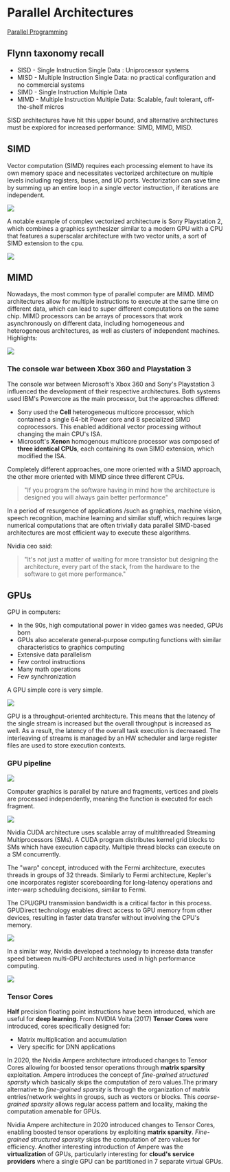 
# Parallel Architectures

[Parallel Programming](../../Advanced%20Algorithms%20and%20Parallel%20Programming/src/09.Parallel%20Programming.md) 

## Flynn taxonomy recall

* SISD - Single Instruction Single Data : Uniprocessor systems
* MISD - Multiple Instruction Single Data: no practical configuration and no commercial systems
* SIMD - Single Instruction Multiple Data
* MIMD - Multiple Instruction Multiple Data: Scalable, fault tolerant, off-the-shelf micros

SISD architectures have hit this upper bound, and alternative architectures must be explored for increased performance: SIMD, MIMD, MISD.

## SIMD 

Vector computation (SIMD) requires each processing element to have its own memory space and necessitates vectorized architecture on multiple levels including registers, buses, and I/O ports. Vectorization can save time by summing up an entire loop in a single vector instruction, if iterations are independent.


![](images/e2fd745078fd9f4da279a0516af26c14.png)


A notable example of complex vectorized architecture is Sony Playstation 2, which combines a graphics synthesizer similar to a modern GPU with a CPU that features a superscalar architecture with two vector units, a sort of SIMD extension to the cpu.


![](images/32477ca7f5a08002817b340b4e6c2549.png)

## MIMD 

Nowadays, the most common type of parallel computer are MIMD. MIMD architectures allow for multiple instructions to execute at the same time on different data, which can lead to super different computations on the same chip. MIMD processors can be arrays of processors that work asynchronously on different data, including homogeneous and heterogeneous architectures, as well as clusters of independent machines. 
Highlights:

![](images/447f1e457e70dfd7934b4821bf3a9dae.png)

### The console war between Xbox 360 and Playstation 3

The console war between Microsoft's Xbox 360 and Sony's Playstation 3 influenced the development of their respective architectures. Both systems used IBM's Powercore as the main processor, but the approaches differed: 

- Sony used the **Cell** heterogeneous multicore processor, which contained a single 64-bit Power core and 8 specialized SIMD coprocessors. This enabled additional vector processing without changing the main CPU's ISA. 
- Microsoft's **Xenon** homogenous multicore processor was composed of **three identical CPUs**, each containing its own SIMD extension, which modified the ISA.

Completely different approaches, one more oriented with a SIMD approach, the other more oriented with MIMD since three different CPUs. 

> "If you program the software having in mind how the architecture is designed you will always gain better performance"

In a period of resurgence of applications /such as graphics, machine vision, speech recognition, machine learning and similar stuff, which requires large numerical computations that are often trivially data parallel SIMD-based architectures are most efficient way to execute these algorithms. 

Nvidia ceo said:

> "It's not just a matter of waiting for more transistor but designing the architecture, every part of the stack, from the hardware to the software to get more performance."

## GPUs 

GPU in computers:

- In the 90s, high computational power in video games was needed, GPUs born
- GPUs also accelerate general-purpose computing functions with similar characteristics to graphics computing
- Extensive data parallelism
- Few control instructions
- Many math operations
- Few synchronization

A GPU simple core is very simple. 

![](images/7252e40a0fa05e42876159f66c9ef1b6.png)

GPU is a throughput-oriented architecture. This means that the latency of the single stream is increased but the overall throughput is increased as well. As a result, the latency of the overall task execution is decreased. The interleaving of streams is managed by an HW scheduler and large register files are used to store execution contexts.

### GPU pipeline

![](images/fbff28ad63b6f217ca31e3196fd95903.png)

Computer graphics is parallel by nature and fragments, vertices and pixels are processed independently, meaning the function is executed for each fragment.

![](images/cbe1fd18ee25cdd9b4b32c765c4c5236.png)

Nvidia CUDA architecture uses scalable array of multithreaded Streaming Multiprocessors (SMs). A CUDA program distributes kernel grid blocks to SMs which have execution capacity. Multiple thread blocks can execute on a SM concurrently.

The "warp" concept, introduced with the Fermi architecture, executes threads in groups of 32 threads. Similarly to Fermi architecture, Kepler's one incorporates register scoreboarding for long-latency operations and inter-warp scheduling decisions, similar to Fermi.

The CPU/GPU transmission bandwidth is a critical factor in this process. GPUDirect technology enables direct access to GPU memory from other devices, resulting in faster data transfer without involving the CPU's memory. 

![](images/28b8e46f909a7932607be56009a12f99.png)

In a similar way, Nvidia developed a technology to increase data transfer speed between multi-GPU architectures used in high performance computing.

![](images/e34ab9aecae0c802ef65b709ae5a8925.png)


### Tensor Cores

**Half** precision floating point instructions have been introduced, which are useful for **deep learning**. From NVIDIA Volta (2017) **Tensor Cores** were introduced, cores specifically designed for:

- Matrix multiplication and accumulation
- Very specific for DNN applications 

In 2020, the Nvidia Ampere architecture introduced changes to Tensor Cores allowing for boosted tensor operations through **matrix sparsity** exploitation. Ampere introduces the concept of *fine-grained structured sparsity* which basically skips the computation of zero values.The primary alternative to _fine-grained sparsity_ is through the organization of matrix entries/network weights in groups, such as vectors or blocks. This _coarse-grained sparsity_ allows regular access pattern and locality, making the computation amenable for GPUs.

Nvidia Ampere architecture in 2020 introduced changes to Tensor Cores, enabling boosted tensor operations by exploiting **matrix sparsity**. *Fine-grained structured sparsity* skips the computation of zero values for efficiency. Another interesting introduction of Ampere was the **virtualization** of GPUs, particularly interesting for **cloud's service providers** where a single GPU can be partitioned in 7 separate virtual GPUs. 


